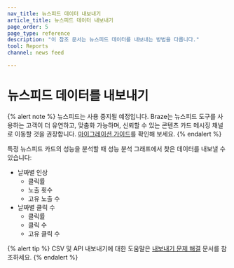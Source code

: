 ```yaml
---
nav_title: 뉴스피드 데이터 내보내기
article_title: 뉴스피드 데이터 내보내기
page_order: 5
page_type: reference
description: "이 참조 문서는 뉴스피드 데이터를 내보내는 방법을 다룹니다."
tool: Reports
channel: news feed

---
```


# 뉴스피드 데이터를 내보내기

{% alert note %}
뉴스피드는 사용 중지될 예정입니다. Braze는 뉴스피드 도구를 사용하는 고객이 더 유연하고, 맞춤화 가능하며, 신뢰할 수 있는 콘텐츠 카드 메시징 채널로 이동할 것을 권장합니다. [마이그레이션 가이드]({{site.baseurl}}/user_guide/message_building_by_channel/content_cards/migrating_from_news_feed/)를 확인해 보세요.
{% endalert %}

특정 뉴스피드 카드의 성능을 분석할 때 성능 분석 그래프에서 찾은 데이터를 내보낼 수 있습니다:

- 날짜별 인상
    - 클릭률
    - 노출 횟수
    - 고유 노출 수
- 날짜별 클릭 수
    - 클릭률
    - 클릭 수
    - 고유 클릭 수

{% alert tip %}
CSV 및 API 내보내기에 대한 도움말은 [내보내기 문제 해결]({{site.baseurl}}/user_guide/data_and_analytics/export_braze_data/export_troubleshooting/) 문서를 참조하세요.
{% endalert %}